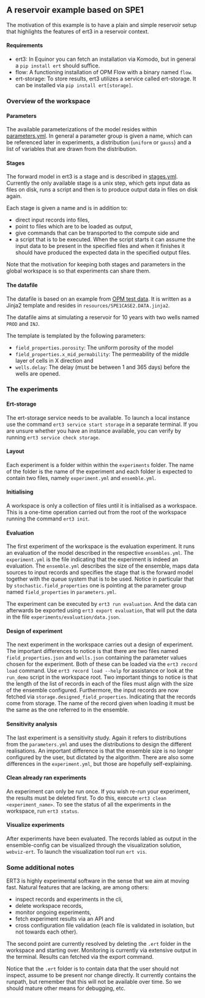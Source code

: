 ## A reservoir example based on SPE1

The motivation of this example is to have a plain and simple reservoir setup
that highlights the features of ert3 in a reservoir context.

#### Requirements

 - ert3: In Equinor you can fetch an installation via Komodo, but
   in general a `pip install ert` should suffice.
 - flow: A functioning installation of OPM Flow with a binary named `flow`.
 - ert-storage: To store results, ert3 utilizes a service called ert-storage.
   It can be installed via `pip install ert[storage]`.

### Overview of the workspace

#### Parameters
The available parameterizations of the model resides within
[parameters.yml](parameters.yml). In general a parameter group is given a name,
which can be referenced later in experiments, a distribution (`uniform` or
`gauss`) and a list of variables that are drawn from the distribution.

#### Stages
The forward model in ert3 is a stage and is described in
[stages.yml](stages.yml). Currently the only available stage is a unix step,
which gets input data as files on disk, runs a script and then is to produce
output data in files on disk again.

Each stage is given a name and is in addition to:
 - direct input records into files,
 - point to files which are to be loaded as output,
 - give commands that can be transported to the compute side and
 - a script that is to be executed.
When the script starts it can assume the input data to be present in the
specified files and when it finishes it should have produced the expected data
in the specified output files.

Note that the motivation for keeping both stages and parameters in the global workspace
is so that experiments can share them.

#### The datafile
The datafile is based on an example from [OPM test
data](https://github.com/OPM/opm-tests/blob/master/spe1/SPE1CASE2.DATA). It is
written as a Jinja2 template and resides in `resources/SPE1CASE2.DATA.jinja2`.

The datafile aims at simulating a reservoir for 10 years with two wells named
`PROD` and `INJ`.

The template is templated by the following parameters:
 - `field_properties.porosity`: The uniform porosity of the model
 - `field_properties.x_mid_permability`: The permeability of the middle layer of
   cells in X direction and
 - `wells.delay`: The delay (must be between 1 and 365 days) before the wells
   are opened.

### The experiments

#### Ert-storage
The ert-storage service needs to be available. To launch a local instance use the
command `ert3 service start storage` in a separate terminal. If you are unsure
whether you have an instance available, you can verify by running
`ert3 service check storage`.

#### Layout
Each experiment is a folder within within the `experiments` folder. The name of
the folder is the name of the experiment and each folder is expected to contain
two files, namely `experiment.yml` and `ensemble.yml`.

#### Initialising
A workspace is only a collection of files until it is initialised as a
workspace. This is a one-time operation carried out from the root of the
workspace running the command `ert3 init`.

#### Evaluation
The first experiment of the workspace is the evaluation experiment. It runs an
evaluation of the model described in the respective `ensembles.yml`. The
`experiment.yml` is the file indicating that the experiment is indeed an
evaluation. The `ensemble.yml` describes the size of the ensemble, maps data
sources to input records and specifies the stage that is the forward model
together with the queue system that is to be used. Notice in particular that by
`stochastic.field_properties` one is pointing at the parameter group named
`field_properties` in `parameters.yml`.

The experiment can be executed by `ert3 run evaluation`. And the data can
afterwards be exported using `ert3 export evaluation`, that will put the data
in the file `experiments/evaluation/data.json`.

#### Design of experiment
The next experiment in the workspace carries out a design of experiment. The
important differences to notice is that there are two files named
`field_properties.json` and `wells.json` containing the parameter values chosen
for the experiment. Both of these can be loaded via the `ert3 record load`
command. Use `ert3 record load --help` for assistance or look at the `run_demo`
script in the workspace root. Two important things to notice is that the length
of the list of records in each of the files must align with the size of the
ensemble configured. Furthermore, the input records are now fetched via
`storage.designed_field_properties`. Indicating that the records come from
storage. The name of the record given when loading it must be the same as the
one referred to in the ensemble.

#### Sensitivity analysis
The last experiment is a sensitivity study. Again it refers to distributions
from the `parameters.yml` and uses the distributions to design the different
realisations. An important difference is that the ensemble size is no longer
configured by the user, but dictated by the algorithm. There are also some
differences in the `experiment.yml`, but those are hopefully self-explaining.

#### Clean already ran experiments
An experiment can only be run once. If you wish re-run your experiment, the
results must be deleted first. To do this, execute `ert3 clean <experiment_name>`.
To see the status of all the experiments in the workspace, run `ert3 status`.

#### Visualize experiments
After experiments have been evaluated. The records labled as output in the
ensemble-config can be visualized through the visualization solution, `webviz-ert`.
To launch the visualization tool run `ert vis`.

### Some additional notes
ERT3 is highly experimental software in the sense that we aim at moving fast.
Natural features that are lacking, are among others:
 - inspect records and experiments in the cli,
 - delete workspace records,
 - monitor ongoing experiments,
 - fetch experiment results via an API and
 - cross configuration file validation (each file is validated in isolation, but not
   towards each other).

The second point are currently resolved by deleting the `.ert` folder in
the workspace and starting over. Monitoring is currently via extensive output
in the terminal. Results can fetched via the export command.

Notice that the `.ert` folder is to contain data that the user should not
inspect, assume to be present nor change directly. It currently contains the
runpath, but remember that this will not be available over time. So we should
mature other means for debugging, etc.
